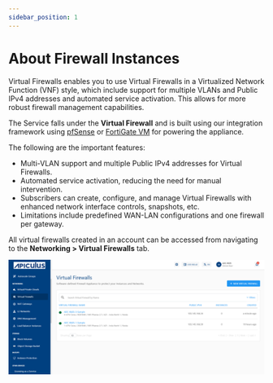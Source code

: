 ```yaml
---
sidebar_position: 1
---
```

# About Firewall Instances

Virtual Firewalls enables you to use Virtual Firewalls in a Virtualized Network Function (VNF) style, which include support for multiple VLANs and Public IPv4 addresses and automated service activation. This allows for more robust firewall management capabilities.

The Service falls under the **Virtual Firewall** and is built using our integration framework using [pfSense](https://pfsense.org/) or [FortiGate VM](https://www.fortinet.com/products/private-cloud-security/fortigate-virtual-appliances) for powering the appliance.

The following are the important features:

- Multi-VLAN support and multiple Public IPv4 addresses for Virtual Firewalls.
- Automated service activation, reducing the need for manual intervention.
- Subscribers can create, configure, and manage Virtual Firewalls with enhanced network interface controls, snapshots, etc.
- Limitations include predefined WAN-LAN configurations and one firewall per gateway.

All virtual firewalls created in an account can be accessed from navigating to the **Networking > Virtual Firewalls** tab.

![Viewing VFI Network Details](img/ViewingVFINetworkDetails1.png)


